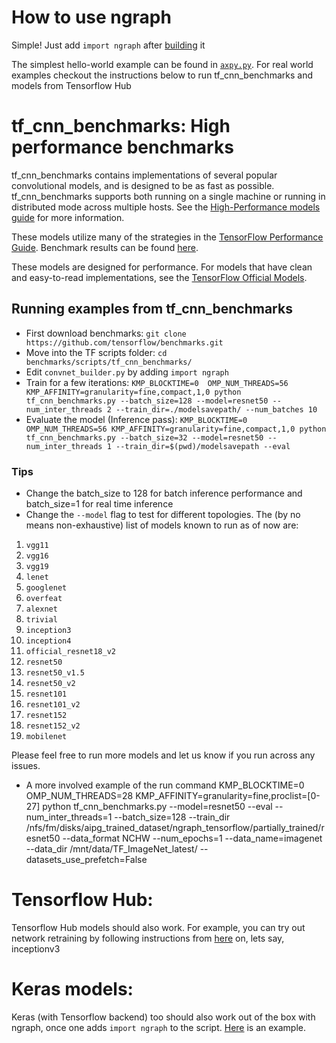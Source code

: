 # How to use ngraph

Simple! Just add `import ngraph` after [building](https://github.com/NervanaSystems/ngraph-tf/blob/master/README.md) it

The simplest hello-world example can be found in [```axpy.py```](https://github.com/NervanaSystems/ngraph-tf/blob/master/examples/axpy.py). For real world examples checkout the instructions below to run tf_cnn_benchmarks and models from Tensorflow Hub



# tf_cnn_benchmarks: High performance benchmarks

tf_cnn_benchmarks contains implementations of several popular convolutional
models, and is designed to be as fast as possible. tf_cnn_benchmarks supports
both running on a single machine or running in distributed mode across multiple
hosts. See the [High-Performance models
guide](https://www.tensorflow.org/performance/performance_models) for more
information.

These models utilize many of the strategies in the [TensorFlow Performance
Guide](https://www.tensorflow.org/performance/performance_guide). Benchmark
results can be found [here](https://www.tensorflow.org/performance/benchmarks).

These models are designed for performance. For models that have clean and
easy-to-read implementations, see the [TensorFlow Official
Models](https://github.com/tensorflow/models/tree/master/official).

## Running examples from tf_cnn_benchmarks

* First download benchmarks: ```git clone https://github.com/tensorflow/benchmarks.git```
* Move into the TF scripts folder: ```cd benchmarks/scripts/tf_cnn_benchmarks/```
* Edit ```convnet_builder.py``` by adding ```import ngraph```
* Train for a few iterations:
```KMP_BLOCKTIME=0  OMP_NUM_THREADS=56 KMP_AFFINITY=granularity=fine,compact,1,0 python tf_cnn_benchmarks.py --batch_size=128 --model=resnet50 --num_inter_threads 2 --train_dir=./modelsavepath/ --num_batches 10```
* Evaluate the model (Inference pass):
```KMP_BLOCKTIME=0  OMP_NUM_THREADS=56 KMP_AFFINITY=granularity=fine,compact,1,0 python tf_cnn_benchmarks.py --batch_size=32 --model=resnet50 --num_inter_threads 1 --train_dir=$(pwd)/modelsavepath --eval```


### Tips
* Change the batch_size to 128 for batch inference performance and batch_size=1 for real time inference
* Change the `--model` flag to test for different topologies. The (by no means non-exhaustive) list of models known to run as of now are:
1. `vgg11`
2. `vgg16`
3. `vgg19`
4. `lenet`
5. `googlenet`
6. `overfeat`
7. `alexnet`
8. `trivial`
9. `inception3`
10. `inception4`
11. `official_resnet18_v2`
12. `resnet50`
13. `resnet50_v1.5`
14. `resnet50_v2`
15. `resnet101`
16. `resnet101_v2`
17. `resnet152`
18. `resnet152_v2`
19. `mobilenet`


Please feel free to run more models and let us know if you run across any issues.
* A more involved example of the run command
KMP_BLOCKTIME=0 OMP_NUM_THREADS=28  KMP_AFFINITY=granularity=fine,proclist=[0-27] python tf_cnn_benchmarks.py --model=resnet50  --eval --num_inter_threads=1 --batch_size=128  --train_dir /nfs/fm/disks/aipg_trained_dataset/ngraph_tensorflow/partially_trained/resnet50 --data_format NCHW --num_epochs=1 --data_name=imagenet --data_dir /mnt/data/TF_ImageNet_latest/ --datasets_use_prefetch=False 


# Tensorflow Hub:
Tensorflow Hub models should also work. For example, you can try out network retraining by following instructions from [here](https://www.tensorflow.org/hub/tutorials/image_retraining) on, lets say, inceptionv3

# Keras models:
Keras (with Tensorflow backend) too should also work out of the box with ngraph, once one adds ```import ngraph``` to the script. [Here](https://github.com/NervanaSystems/ngraph-tf/blob/master/examples/keras_sample.py) is an example.